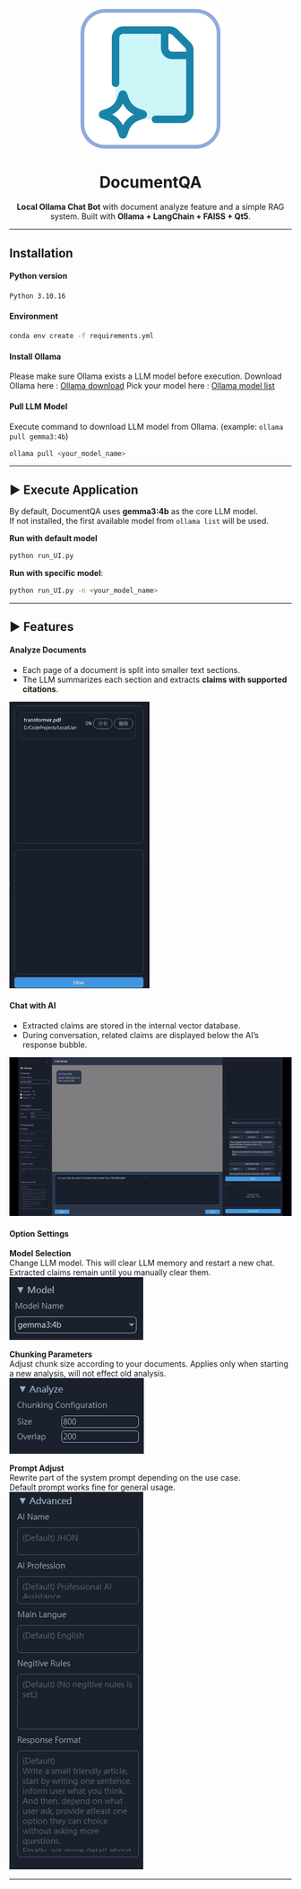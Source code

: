 <p align="center">
  <img src="image/icon.png" width="250" alt="DocumentQA Icon"/>
</p>


<center>

  # DocumentQA
  **Local Ollama Chat Bot** with document analyze feature and a simple RAG system.
  Built with **Ollama + LangChain + FAISS + Qt5**.

</center>

---

## Installation

#### Python version
```
Python 3.10.16
```

#### Environment

```bash
conda env create -f requirements.yml
```

#### Install Ollama

Please make sure Ollama exists a LLM model before execution.
Download Ollama here : [Ollama download](https://ollama.com/download)
Pick your model here : [Ollama model list](https://ollama.com/search)

#### Pull LLM Model

Execute command to download LLM model from Ollama.
(example: `ollama pull gemma3:4b`)
```bash
ollama pull <your_model_name>
```

---

## ▶️ Execute Application

By default, DocumentQA uses **gemma3:4b** as the core LLM model.  
If not installed, the first available model from `ollama list` will be used.

**Run with default model**
```bash
python run_UI.py
```

**Run with specific model**:
```bash
python run_UI.py -n <your_model_name>
```

---

## ▶️ Features

#### Analyze Documents
- Each page of a document is split into smaller text sections.  
- The LLM summarizes each section and extracts **claims with supported citations**.

<img src="image/anylize.gif" width="250"/>

#### Chat with AI
- Extracted claims are stored in the internal vector database.  
- During conversation, related claims are displayed below the AI’s response bubble.  

![Chat Demo](image/chat.gif)

#### Option Settings

**Model Selection**  
  Change LLM model.
  This will clear LLM memory and restart a new chat.
  Extracted claims remain until you manually clear them.  
  ![Model Select](image/select.png)

**Chunking Parameters**  
  Adjust chunk size according to your documents.
  Applies only when starting a new analysis, will not effect old analysis.
  ![Chunking Settings](image/chunking.png)

**Prompt Adjust**  
  Rewrite part of the system prompt depending on the use case.  
  Default prompt works fine for general usage.  
  ![Advanced Prompt](image/advance_prompt.png)

---

